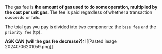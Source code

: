 The gas fee is **the amount of gas used to do some operation, multiplied by the cost per unit gas**. The fee is paid regardless of whether a transaction succeeds or fails.

The total gas you pay is divided into two components: the `base fee` and the `priority fee` (tip).

**ASK CAN (will the gas fee decrease?):**
![[Pasted image 20240706201059.png]]